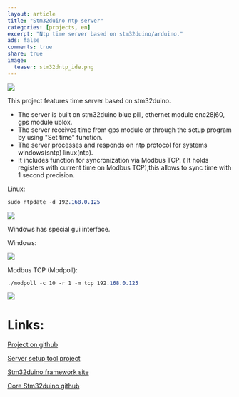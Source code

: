 ```yaml
---
layout: article
title: "Stm32duino ntp server"
categories: [projects, en]
excerpt: "Ntp time server based on stm32duino/arduino."
ads: false
comments: true
share: true
image:
  teaser: stm32dntp_ide.png
---
```

<img src="{{ site.url }}/images/stm32dntp_ide.png">

This project features time server based on stm32duino.
- The server is built on stm32duino blue pill, ethernet module enc28j60, gps module ublox.
- The server receives time from gps module or through the setup program by using "Set time" function.
- The server processes and responds on ntp protocol for systems windows(sntp) linux(ntp).
- It includes function for syncronization via Modbus TCP. ( It holds registers with current time on Modbus TCP),this allows to sync time with 1 second precision.

Linux:
```css
sudo ntpdate -d 192.168.0.125
```
<img src="{{ site.url }}/images/stm32dntp_ntpdate.png">

Windows has special gui interface.

Windows:

<img src="{{ site.url }}/images/stm32dntp_win1.png">

Modbus TCP (Modpoll):
```css
./modpoll -c 10 -r 1 -m tcp 192.168.0.125 
```
<img src="{{ site.url }}/images/stm32dntp_modpoll.png">

# Links:
[Project on github](https://github.com/AlexPutz/stm32dntp)

[Server setup tool project](https://github.com/AlexPutz/stm32dntpsetuptool)

[Stm32duino framework site](http://stm32duino.com)

[Core Stm32duino github](https://github.com/stm32duino/Arduino_Core_STM32)

